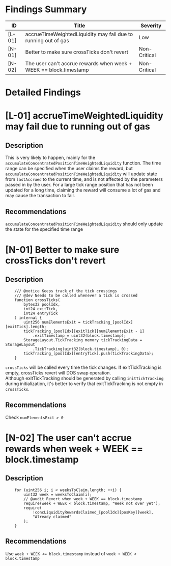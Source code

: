 # Findings Summary

| ID     | Title                                                             | Severity     |
| ------ | ----------------------------------------------------------------- | ------------ |
| [L-01] | accrueTimeWeightedLiquidity may fail due to running out of gas    | Low          |
| [N-01] | Better to make sure crossTicks don't revert                       | Non-Critical |
| [N-02] | The user can't accrue rewards when week + WEEK == block.timestamp | Non-Critical |

# Detailed Findings

# [L-01] accrueTimeWeightedLiquidity may fail due to running out of gas

## Description

This is very likely to happen, mainly for the `accumulateConcentratedPositionTimeWeightedLiquidity` function.
The time range can be specified when the user claims the reward, but `accumulateConcentratedPositionTimeWeightedLiquidity` will update state from `lastAccrued` to the current time, and is not affected by the parameters passed in by the user.
For a large tick range position that has not been updated for a long time, claiming the reward will consume a lot of gas and may cause the transaction to fail.

## Recommendations

`accumulateConcentratedPositionTimeWeightedLiquidity` should only update the state for the specified time range

# [N-01] Better to make sure crossTicks don't revert

## Description

```solidity
    /// @notice Keeps track of the tick crossings
    /// @dev Needs to be called whenever a tick is crossed
    function crossTicks(
        bytes32 poolIdx,
        int24 exitTick,
        int24 entryTick
    ) internal {
        uint256 numElementsExit = tickTracking_[poolIdx][exitTick].length;
        tickTracking_[poolIdx][exitTick][numElementsExit - 1]
            .exitTimestamp = uint32(block.timestamp);
        StorageLayout.TickTracking memory tickTrackingData = StorageLayout
            .TickTracking(uint32(block.timestamp), 0);
        tickTracking_[poolIdx][entryTick].push(tickTrackingData);
    }
```

`crossTicks` will be called every time the tick changes. If exitTickTracking is empty, crossTicks revert will DOS swap operation.    
Although exitTickTracking should be generated by calling `initTickTracking` during initialization, it's better to verify that exitTickTracking is not empty in `crossTicks`.

## Recommendations

Check `numElementsExit > 0`

# [N-02] The user can't accrue rewards when week + WEEK == block.timestamp

## Description

```solidity
    for (uint256 i; i < weeksToClaim.length; ++i) {
        uint32 week = weeksToClaim[i];
        // @audit Revert when week + WEEK == block.timestamp
        require(week + WEEK < block.timestamp, "Week not over yet");
        require(
            !concLiquidityRewardsClaimed_[poolIdx][posKey][week],
            "Already claimed"
        );
    }
```

## Recommendations

Use `week + WEEK <= block.timestamp` instead of `week + WEEK < block.timestamp`
